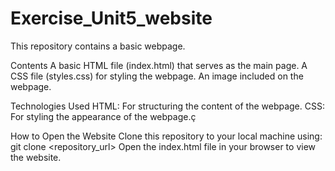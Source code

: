 # Exercise_Unit5_website
This repository contains a basic webpage. 

Contents
A basic HTML file (index.html) that serves as the main page.
A CSS file (styles.css) for styling the webpage.
An image included on the webpage.

Technologies Used
HTML: For structuring the content of the webpage.
CSS: For styling the appearance of the webpage.ç

How to Open the Website
Clone this repository to your local machine using:
git clone <repository_url>
Open the index.html file in your browser to view the website.

